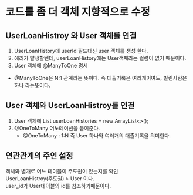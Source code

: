 # 코드를 좀 더 객체 지향적으로 수정

## UserLoanHistroy 와 User 객체를 연결
1. UserLoanHistory에 userId 필드대신 user 객체를 생성 한다.
2. 에러가 발생할텐데, userLoanHistory에는 User객체라는 컬럼이 없기 때문이다.
3. User 객체에 @ManyToOne 명시
- @ManyToOne은 N:1 관계라는 뜻이다. 즉 대출기록은 여러개이여도, 빌린사람은 하나 라는뜻이다.

## User 객체와 UserLoanHistroy를 연결
1. User 객체에 List<UserLoanHistroy> userLoanHistories = new ArrayList<>();
2. @OneToMany 어노테이션을 붙여준다.
    - @OneToMany : 1:N 즉 User 하나와 여러개의 대출기록을 의미한다.

## 연관관계의 주인 설정
객체와 별개로 어느 테이블이 주도권이 있는지를 확인  
UserLoanHistroy(주도권) > User 이다.  
user_id가 User테이블의 id를 참조하기때문이다.